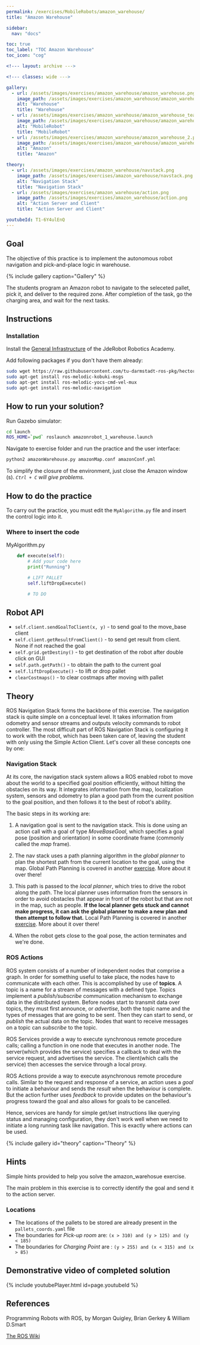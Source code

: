 ```yaml
---
permalink: /exercises/MobileRobots/amazon_warehouse/
title: "Amazon Warehouse"

sidebar:
  nav: "docs"

toc: true
toc_label: "TOC Amazon Warehouse"
toc_icon: "cog"

<!--- layout: archive --->

<!--- classes: wide --->

gallery:
  - url: /assets/images/exercises/amazon_warehouse/amazon_warehouse.png
    image_path: /assets/images/exercises/amazon_warehouse/amazon_warehouse.png
    alt: "Warehouse"
    title: "Warehouse"
  - url: /assets/images/exercises/amazon_warehouse/amazon_warehouse_teaser.png
    image_path: /assets/images/exercises/amazon_warehouse/amazon_warehouse_teaser.png
    alt: "MobileRobot"
    title: "MobileRobot"
  - url: /assets/images/exercises/amazon_warehouse/amazon_warehouse_2.png
    image_path: /assets/images/exercises/amazon_warehouse/amazon_warehouse_2.png
    alt: "Amazon"
    title: "Amazon"

theory:
  - url: /assets/images/exercises/amazon_warehouse/navstack.png
    image_path: /assets/images/exercises/amazon_warehouse/navstack.png
    alt: "Navigation Stack"
    title: "Navigation Stack"
  - url: /assets/images/exercises/amazon_warehouse/action.png
    image_path: /assets/images/exercises/amazon_warehouse/action.png
    alt: "Action Server and Client"
    title: "Action Server and Client"

youtubeId: T1-6Y4ulEnQ
---
```


## Goal

The objective of this practice is to implement the autonomous robot navigation and pick-and-place logic in warehouse.

{% include gallery caption="Gallery" %}

The students program an Amazon robot to navigate to the seleceted pallet, pick it, and deliver to the required zone. After completion of the task, go the charging area, and wait for the next tasks.

## Instructions

### Installation
Install the [General Infrastructure](https://jderobot.github.io/RoboticsAcademy/installation/#generic-infrastructure) of the JdeRobot Robotics Academy.

Add following packages if you don't have them already:

```bash
sudo wget https://raw.githubusercontent.com/tu-darmstadt-ros-pkg/hector_localization/catkin/hector_pose_estimation/hector_pose_estimation_nodelets.xml -P /opt/ros/kinetic/share/hector_pose_estimation/
sudo apt-get install ros-melodic-kobuki-msgs
sudo apt-get install ros-melodic-yocs-cmd-vel-mux
sudo apt-get install ros-melodic-navigation
```

## How to run your solution?

Run Gazebo simulator:

```bash
cd launch
ROS_HOME=`pwd` roslaunch amazonrobot_1_warehouse.launch 
```

Navigate to exercise folder and run the practice and the user interface: 

```bash
python2 amazonWarehouse.py amazonMap.conf amazonConf.yml
```

To simplify the closure of the environment, just close the Amazon window (s). *`Ctrl + C` will give problems.*

## How to do the practice
To carry out the practice, you must edit the `MyAlgorithm.py` file and insert the control logic into it.

### Where to insert the code
MyAlgorithm.py

```python
    def execute(self):
        # Add your code here
        print("Running")

        # LIFT PALLET
        self.liftDropExecute()

        # TO DO
```

## Robot API
* `self.client.sendGoalToClient(x, y)` - to send goal to the move_base client
* `self.client.getResultFromClient()` - to send get result from client. None if not reached the goal
* `self.grid.getDestiny()` - to get destination of the robot after double click on GUI
* `self.path.getPath()` - to obtain the path to the current goal
* `self.liftDropExecute()` - to lift or drop pallet
* `clearCostmaps()` - to clear costmaps after moving with pallet

## Theory

ROS Navigation Stack forms the backbone of this exercise. The navigation stack is quite simple on a conceptual level. It takes information from odometry and sensor streams and outputs velocity commands to robot controller. The most difficult part of ROS Navigation Stack is configuring it to work with the robot, which has been taken care of, leaving the student with only using the Simple Action Client. Let's cover all these concepts one by one:

### Navigation Stack

At its core, the navigation stack system allows a ROS enabled robot to move about the world to a specified goal position efficiently, without hitting the obstacles on its way. It integrates information from the map, localization system, sensors and odometry to plan a good path from the current position to the goal position, and then follows it to the best of robot's ability.

The basic steps in its working are:

1. A navigation goal is sent to the navigation stack. This is done using an action call with a goal of type *MoveBaseGoal*, which specifies a goal pose (position and orientation) in some coordinate frame (commonly called the *map* frame).

2. The nav stack uses a path planning algorithm in the *global planner* to plan the shortest path from the current location to the goal, using the map. Global Path Planning is covered in another [exercise](https://jderobot.github.io/RoboticsAcademy/exercises/AutonomousCars/global_navigation/). More about it over there!

3. This path is passed to the *local planner*, which tries to drive the robot along the path. The local planner uses information from the sensors in order to avoid obstacles that appear in front of the robot but that are not in the map, such as people. **If the local planner gets stuck and cannot make progress, it can ask the global planner to make a new plan and then attempt to follow that.** Local Path Planning is covered in another [exercise](https://jderobot.github.io/RoboticsAcademy/exercises/AutonomousCars/obstacle_avoidance). More about it over there!

4. When the robot gets close to the goal pose, the action terminates and we're done.


### ROS Actions

ROS system consists of a number of independent nodes that comprise a graph. In order for something useful to take place, the nodes have to communicate with each other. This is accomplished by use of **topics**. A topic is a name for a stream of messages with a defined type. Topics implement a *publish/subscribe* communication mechanism to exchange data in the distributed system. Before nodes start to transmit data over topics, they must first announce, or *advertise*, both the topic name and the types of messages that are going to be sent. Then they can start to send, or *publish* the actual data on the topic. Nodes that want to receive messages on a topic can *subscribe* to the topic.

ROS Services provide a way to execute synchronous remote procedure calls; calling a function in one node that executes in another node. The server(which provides the service) specifies a callback to deal with the service request, and advertises the service. The client(which calls the service) then accesses the service through a local proxy.

ROS Actions provide a way to execute asynchronous remote procedure calls. Similar to the request and response of a service, an action uses a *goal* to initiate a behaviour and sends the *result* when the behaviour is complete. But the action further uses *feedback* to provide updates on the behaviour's progress toward the goal and also allows for goals to be cancelled. 

Hence, services are handy for simple get/set instructions like querying status and managing configuration, they don't work well when we need to initiate a long running task like navigation. This is exactly where actions can be used.

{% include gallery id="theory" caption="Theory" %}

## Hints
Simple hints provided to help you solve the amazon_warehosue exercise.

The main problem in this exercise is to correctly identify the goal and send it to the action server.

### Locations

* The locations of the pallets to be stored are already present in the `pallets_coords.yaml` file
* The boundaries for *Pick-up room* are: `(x > 310) and (y > 125) and (y < 185)`
* The boundaries for *Charging Point* are : `(y > 255) and (x < 315) and (x > 85)`

## Demonstrative video of completed solution

{% include youtubePlayer.html id=page.youtubeId %}

## References

Programming Robots with ROS, by Morgan Quigley, Brian Gerkey & William D.Smart

[The ROS Wiki](http://wiki.ros.org/navigation)
